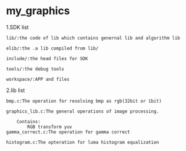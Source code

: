 # my_graphics

1.SDK list

	lib/:the code of lib which contains genernal lib and algorithm lib
	
	elib/:the .a lib compiled from lib/
	
	include/:the head files for SDK
	
	tools/:the debug tools
	
	workspace/:APP and files

2.lib list

	bmp.c:The operation for resolving bmp as rgb(32bit or 1bit)
	
	graphics_lib.c:The general operations of image processing.
	
		Contains:
			RGB transform yuv
	gamma_correct.c:The operation for gamma correct
	
	histogram.c:The opteration for luma histogram equalization
	
	
	  
